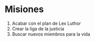 # Misiones

1. Acabar con el plan de Lex Luthor
2. Crear la liga de la justicia
3. Buscar nuevos miembros para la vida